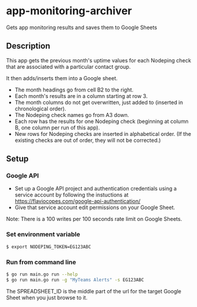 # app-monitoring-archiver
Gets app monitoring results and saves them to Google Sheets

## Description
This app gets the previous month's uptime values for each Nodeping check that are associated with
a particular contact group.

It then adds/inserts them into a Google sheet.

 - The month headings go from cell B2 to the right.
 - Each month's results are in a column starting at row 3.
 - The month columns do not get overwritten, just added to (inserted in chronological order).
 - The Nodeping check names go from A3 down.
 - Each row has the results for one Nodeping check (beginning at column B, one column per run of this app).
 - New rows for Nodeping checks are inserted in alphabetical order.  (If the existing checks are out of order,
   they will not be corrected.)


## Setup

### Google API
 - Set up a Google API project and authentication credentials using a
service account by following the instuctions at https://flaviocopes.com/google-api-authentication/
 - Give that service account edit permissions on your Google Sheet.

 Note: There is a 100 writes per 100 seconds rate limit on Google Sheets.

### Set environment variable

```sh
$ export NODEPING_TOKEN=EG123ABC
```

### Run from command line

```sh
$ go run main.go run --help
$ go run main.go run -g "MyTeams Alerts" -s EG123ABC
```

The SPREADSHEET_ID is the middle part of the url for the target Google Sheet when you just browse to it.


